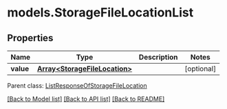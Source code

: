 # models.StorageFileLocationList
## Properties
Name | Type | Description | Notes
------------ | ------------- | ------------- | -------------
**value** | [**Array&lt;StorageFileLocation&gt;**](StorageFileLocation.md) |  | [optional] 

 Parent class: [ListResponseOfStorageFileLocation](ListResponseOfStorageFileLocation.md)

[[Back to Model list]](README.md#documentation-for-models) [[Back to API list]](README.md#documentation-for-api-endpoints) [[Back to README]](README.md)


